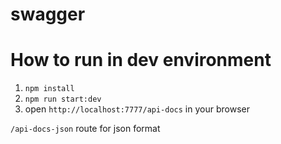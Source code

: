 # swagger

# How to run in dev environment
1. `npm install`
2. `npm run start:dev`
3. open `http://localhost:7777/api-docs` in your browser

`/api-docs-json` route for json format

